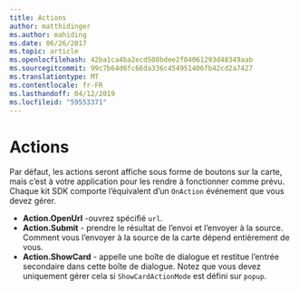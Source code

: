 ```yaml
---
title: Actions
author: matthidinger
ms.author: mahiding
ms.date: 06/26/2017
ms.topic: article
ms.openlocfilehash: 42ba1ca4ba2ecd508bdee2f04061293d48349aab
ms.sourcegitcommit: 99c7b64d6fc66da336c454951406fb42cd2a7427
ms.translationtype: MT
ms.contentlocale: fr-FR
ms.lasthandoff: 04/12/2019
ms.locfileid: "59553371"
---
```

# <a name="actions"></a>Actions

Par défaut, les actions seront affiche sous forme de boutons sur la carte, mais c’est à votre application pour les rendre à fonctionner comme prévu. Chaque kit SDK comporte l’équivalent d’un `OnAction` événement que vous devez gérer.

* **Action.OpenUrl** -ouvrez spécifié `url`.  
* **Action.Submit** - prendre le résultat de l’envoi et l’envoyer à la source. Comment vous l’envoyer à la source de la carte dépend entièrement de vous.
* **Action.ShowCard** - appelle une boîte de dialogue et restitue l’entrée secondaire dans cette boîte de dialogue. Notez que vous devez uniquement gérer cela si `ShowCardActionMode` est défini sur `popup`.